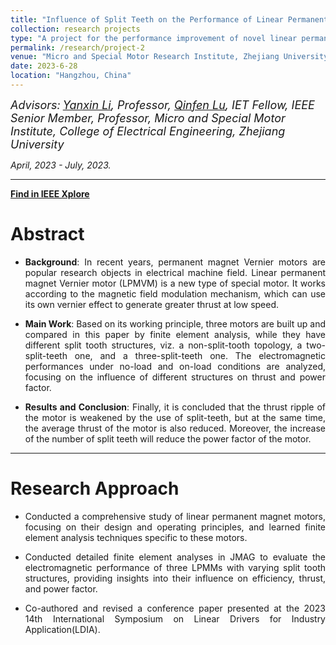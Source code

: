 ```yaml
---
title: "Influence of Split Teeth on the Performance of Linear Permanent Magnet Vernier Motor"
collection: research projects
type: "A project for the performance improvement of novel linear permanent magnet machines (LPMMs)"
permalink: /research/project-2
venue: "Micro and Special Motor Research Institute, Zhejiang University"
date: 2023-6-28
location: "Hangzhou, China"
---
```


*<font size=4>Advisors:</font> [<font size=4>Yanxin Li</font>](https://person.zju.edu.cn/en/EElyx)<font size=4>, Professor, </font> [<font size=4>Qinfen Lu</font>](https://person.zju.edu.cn/en/qflu)<font size=4>, IET Fellow, IEEE Senior Member, Professor, Micro and Special Motor Institute, College of Electrical Engineering, Zhejiang University</font>*   

*April, 2023 - July, 2023.*  

- - -  

[<b>Find in IEEE Xplore</b>](https://doi.org/10.1109/LDIA59564.2023.10297520)
  
Abstract
===  

- <p style = "text-align:justify; text-justify:inter-ideograph;"> <b>Background</b>: In recent years, permanent magnet Vernier motors are popular research objects in electrical machine field. Linear permanent magnet Vernier motor (LPMVM) is a new type of special motor. It works according to the magnetic field modulation mechanism, which can use its own vernier effect to generate greater thrust at low speed.</p>
- <p style = "text-align:justify; text-justify:inter-ideograph;"> <b>Main Work</b>: Based on its working principle, three motors are built up and compared in this paper by finite element analysis, while they have different split tooth structures, viz. a non-split-tooth topology, a two-split-teeth one, and a three-split-teeth one. The electromagnetic performances under no-load and on-load conditions are analyzed, focusing on the influence of different structures on thrust and power factor.</p>
- <p style = "text-align:justify; text-justify:inter-ideograph;"> <b>Results and Conclusion</b>: Finally, it is concluded that the thrust ripple of the motor is weakened by the use of split-teeth, but at the same time, the average thrust of the motor is also reduced. Moreover, the increase of the number of split teeth will reduce the power factor of the motor.</p>  

  
- - -  

Research Approach  
===  

- <p style = "text-align:justify; text-justify:inter-ideograph;"> Conducted a comprehensive study of linear permanent magnet motors, focusing on their design and operating principles, and learned finite element analysis techniques specific to these motors.</p>
- <p style = "text-align:justify; text-justify:inter-ideograph;"> Conducted detailed finite element analyses in JMAG to evaluate the electromagnetic performance of three LPMMs with varying split tooth structures, providing insights into their influence on efficiency, thrust, and power factor.</p>
- <p style = "text-align:justify; text-justify:inter-ideograph;"> Co-authored and revised a conference paper presented at the 2023 14th International Symposium on Linear Drivers for Industry Application(LDIA).</p>




